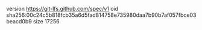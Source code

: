 version https://git-lfs.github.com/spec/v1
oid sha256:00c24c5b818fcb35a6d5fad814758e735980daa7b90b7af057fbce03beacd0b9
size 17256
